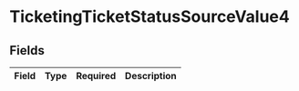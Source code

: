 # TicketingTicketStatusSourceValue4


## Fields

| Field       | Type        | Required    | Description |
| ----------- | ----------- | ----------- | ----------- |
